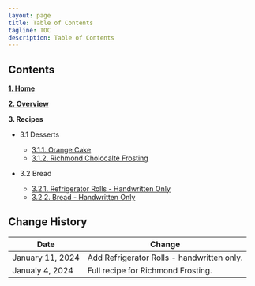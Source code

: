 ```yaml
---
layout: page
title: Table of Contents
tagline: TOC
description: Table of Contents
---
```


## Contents

**[1. Home](index.md)**

**[2. Overview](overview.md)**

**3. Recipes**

  * 3.1 Desserts

      * [3.1.1. Orange Cake](./recipes/desserts/orangecake.md)
      * [3.1.2. Richmond Cholocalte Frosting](./recipes/desserts/richmond.md)
  * 3.2 Bread
      * [3.2.1. Refrigerator Rolls - Handwritten Only](./recipes/bread/refrigrolls.md)
      * [3.2.2. Bread - Handwritten Only](./recipes/bread/bread.md)

## Change History

Date | Change
---|---
January 11, 2024 | Add Refrigerator Rolls - handwritten only.
Janualy 4, 2024 | Full recipe for Richmond Frosting.